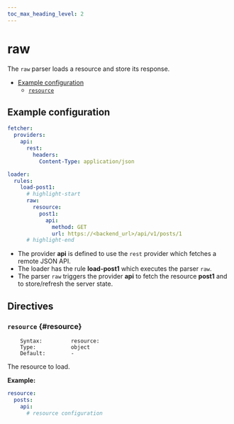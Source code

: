 ```yaml
---
toc_max_heading_level: 2
---
```


# raw

The `raw` parser loads a resource and store its response.

- [Example configuration](#example-configuration)
  - [`resource`](#resource)

## Example configuration

```yaml
fetcher:
  providers:
    api:
      rest:
        headers:
          Content-Type: application/json

loader:
  rules:
    load-post1:
      # highlight-start
      raw:
        resource:
          post1:
            api:
              method: GET
              url: https://<backend_url>/api/v1/posts/1
      # highlight-end
```

- The provider **api** is defined to use the `rest` provider which fetches a remote JSON API.
- The loader has the rule **load-post1** which executes the parser `raw`.
- The parser `raw` triggers the provider **api** to fetch the resource **post1** and to store/refresh the server state.

## Directives

### `resource` {#resource}

```
    Syntax:         resource:
    Type:           object
    Default:        -
```

The resource to load.

**Example:**

```yaml
resource:
  posts:
    api:
      # resource configuration
```
